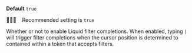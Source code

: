 **Default** `true`

💁🏽‍♀️ &nbsp;&nbsp; Recommended setting is `true`

Whether or not to enable Liquid filter completions. When enabled, typing `|` will trigger filter completions when the cursor position is determined to contained within a token that accepts filters.
